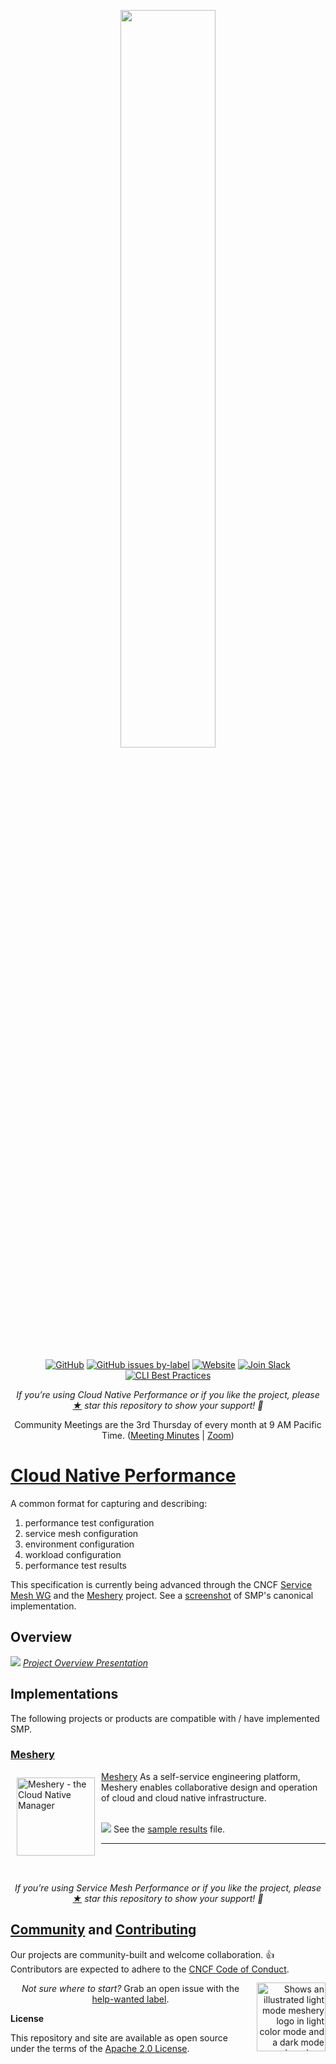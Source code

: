 <p style="text-align:center;" align="center">
  <img align="center" src="https://raw.githubusercontent.com/layer5io/service-mesh-performance/master/docs/assets/spec/readme/smp-dark-text-side.svg" width="55%" /></p>

<div align="center">

[![GitHub](https://img.shields.io/github/license/service-mesh-performance/service-mesh-performance.svg)](LICENSE)
[![GitHub issues by-label](https://img.shields.io/github/issues/layer5io/service-mesh-performance/help%20wanted.svg)](https://github.com/issues?utf8=✓&q=is%3Aopen+is%3Aissue+archived%3Afalse+org%3Alayer5io+label%3A%22help+wanted%22+")
[![Website](https://img.shields.io/website/https/layer5.io/meshery.svg)](https://smp-spec.io)
[![Join Slack](https://img.shields.io/badge/Slack-@layer5.svg?logo=slack)](http://slack.meshery.io)
[![CLI Best Practices](https://bestpractices.coreinfrastructure.org/projects/5054/badge)](https://bestpractices.coreinfrastructure.org/projects/5054)

</div>

<p align="center"><i>If you’re using Cloud Native Performance or if you like the project, please <a href="https://github.com/layer5io/service-mesh-performance/stargazers">★</a> star this repository to show your support! 🤩</i></p>

<p align="center">Community Meetings are the 3rd Thursday of every month at 9 AM Pacific Time. (<a href="https://docs.google.com/document/d/18hYemFKK_PC_KbT_TDBUgb0rknOuIhikkRxer4_bv4Q/edit">Meeting Minutes</a> | <a href="https://zoom.us/my/cncftagnetwork">Zoom</a>)</p>

# [Cloud Native Performance](https://smp-spec.io)
A common format for capturing and describing:

1. performance test configuration
1. service mesh configuration
1. environment configuration
1. workload configuration
1. performance test results

This specification is currently being advanced through the CNCF [Service Mesh WG](https://github.com/cncf/sig-network/tree/master/service-mesh-wg) and the [Meshery](https://meshery.io) project. See a [screenshot](docs/assets/spec/readme/meshery_benchmark_screen.png) of SMP's canonical implementation.

## Overview

<a href="https://docs.google.com/presentation/d/1fm7Eu1T3JSBPVmdFYyyevqQLSmAMLXqzWqC7QxTHGX8/edit#"><img src="docs/assets/spec/readme/smp-overview-slides.png" /></a>
<a href="https://docs.google.com/presentation/d/1fm7Eu1T3JSBPVmdFYyyevqQLSmAMLXqzWqC7QxTHGX8/edit#"><i>Project Overview Presentation</i></a>

<p style="clear:both;">
<h2>Implementations</h2>
The following projects or products are compatible with / have implemented SMP.

<h3><a href="https://layer5.io/meshery">Meshery</a></h3>
<a href="https://meshery.io"><img src="docs/assets/spec/readme/meshery-logo-light-text.svg"
style="margin:10px;" width="125px"
alt="Meshery - the Cloud Native Manager" align="left" /></a>
<a href="https://meshery.io">Meshery</a> As a self-service engineering platform, Meshery enables collaborative design and operation of cloud and cloud native infrastructure.<br /><br />

<a href="docs/assets/spec/readme/service mesh performance example.gif"><img src="docs/assets/spec/readme/service mesh performance example.gif" /></a>
See the <a href="docs/assets/spec/readme/service mesh performance result.yaml">sample results</a> file.
<hr />
<br /><br /><p align="center"><i>If you’re using Service Mesh Performance or if you like the project, please <a href="https://github.com/service-mesh-performance/service-mesh-performance/stargazers">★</a> star this repository to show your support! 🤩</i></p>
</p>

<p style="clear:both;">
<h2><a name="contributing"></a><a name="community"></a> <a href="https://communityinviter.com/apps/cloud-native/cncf">Community</a> and <a href="https://github.com/service-mesh-performance/service-mesh-performance/blob/master/CONTRIBUTING.md">Contributing</a></h2>
Our projects are community-built and welcome collaboration. 👍 Contributors are expected to adhere to the <a href="https://github.com/cncf/foundation/blob/master/code-of-conduct.md">CNCF Code of Conduct</a>.
<br />
<a href="https://communityinviter.com/apps/cloud-native/cncf">

<picture align="right">
  <source media="(prefers-color-scheme: dark)" srcset="docs\assets\spec\readme\slack-dark-128.png"  width="110px" align="right" style="margin-left:10px;margin-top:10px;">
  <source media="(prefers-color-scheme: light)" srcset="docs\assets\spec\readme\slack-128.png" width="110px" align="right" style="margin-left:10px;padding-top:5px;">
  <img alt="Shows an illustrated light mode meshery logo in light color mode and a dark mode meshery logo dark color mode." src="docs\assets\spec\readme\slack-128.png" width="110px" align="right" style="margin-left:10px;padding-top:13px;">
</picture>
</a>


<!-- <p>
✔️ <em><strong>Join</strong></em> any or all of the weekly meetings on the <a href="https://calendar.google.com/calendar/b/1?cid=bGF5ZXI1LmlvX2VoMmFhOWRwZjFnNDBlbHZvYzc2MmpucGhzQGdyb3VwLmNhbGVuZGFyLmdvb2dsZS5jb20">community calendar</a>.<br />
✔️ <em><strong>Watch</strong></em> community <a href="https://www.youtube.com/c/Layer5io?sub_confirmation=1">meeting recordings</a>.<br />
✔️ <em><strong>To Access Community Drive,</strong></em> fill <a href="https://docs.google.com/forms/d/e/1FAIpQLSdMLeZY6hZ46yYNkoKKV5OM-jCypjbYcqptbUNltEE73EqCjA/viewform">Community Member Form</a>.<br />
✔️ <em><strong>Discuss</strong></em> in the <a href="https://discuss.layer5.io">Community Forum</a>.<br />
✔️ <em><strong>Browse</strong></em> the <a href="https://layer5.io/community/handbook">Community Handbook</a>.<br />
</p> -->
<p align="center">
<i>Not sure where to start?</i> Grab an open issue with the <a href="https://github.com/issues?q=is%3Aopen+is%3Aissue+archived%3Afalse+org%3Alayer5io+org%3Ameshery+org%3Aservice-mesh-performance+org%3Aservice-mesh-patterns+label%3A%22help+wanted%22+">help-wanted label</a>.
</p>

**License**

This repository and site are available as open source under the terms of the [Apache 2.0 License](https://opensource.org/licenses/Apache-2.0).
